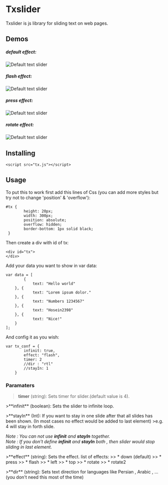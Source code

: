 # Txslider 

Txslider is js library for sliding text on web pages.

## Demos 

##### default effect:

![Default text slider](https://raw.githubusercontent.com/hosein2398/TxSlider/master/gifs/default.gif)
<br>

##### flash effect:
![Default text slider](https://raw.githubusercontent.com/hosein2398/TxSlider/master/gifs/flash.gif)
<br>

##### press effect:

![Default text slider](https://raw.githubusercontent.com/hosein2398/TxSlider/master/gifs/press.gif)
<br>

##### rotate effect:

![Default text slider](https://raw.githubusercontent.com/hosein2398/TxSlider/master/gifs/rotate.gif)

## Installing

    <script src="tx.js"></script>
## Usage
To put this to work first add this lines of Css (you can add more styles but try not to change 'position' & 'overflow'):

    #tx {
            height: 20px;
            width: 300px;
            position: absolute;
            overflow: hidden;
            border-bottom: 1px solid black;
     }

Then create a div with id of tx:

    <div id="tx">
    </div>

Add your data you want to show in var data:

    var data = [
            {
                text: "Hello world"
        }, {
                text: "Lorem ipsum dolor."
        }, {
                text: "Numbers 1234567"
        }, {
                text: "Hosein2398"
        }, {
                text: "Nice!"
        }
    ];
And config it as you wish:

    var tx_conf = {
            infinit: true,
            effect: "flash", 
            timer: 2
            //dir : "rtl"
            //stayIn: 1
        }

### Paramaters

>**timer** (string): Sets timer for slider.(default value is 4).

<p>
>**infinit** (boolean): Sets the slider to infinite loop.

<p>
>**stayIn** (Int): If you want to stay in one slide after that all slides has been shown. (In most cases no effect would be added to last element)
>e.g. 4 will stay in forth slide.

*Note : You can not use __infinit__ and __stayIn__ together.*
<br>
*Note : If you don't define __infinit__ and __stayIn__ both , then slider would stop sliding in last element.*
<p>
>**effect** (string): Sets the effect. list of effects:
>> *  down (default)
>> *  press 
>> *  flash
>> *  left
>> *  top
>> *  rotate
>> *  rotate2

<p>
>**dir** (string): Sets text direction for languages like Persian , Arabic , ... (you don't need this most of the time)



